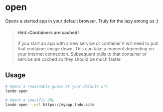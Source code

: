 open
====

Opens a started app in your default browser. Truly for the lazy among us :)

> #### Hint::Containers are cached!
>
> If you start an app with a new service or container it will need to pull that container image down. This can take a moment depending on your internet connection. Subsequent pulls to that container or service are cached so they should be much faster.

Usage
-----

```bash
# Opens a reasonable guess at your default url
lando open

# Opens a specific URL
lando open --url https://myapp.lndo.site
```
